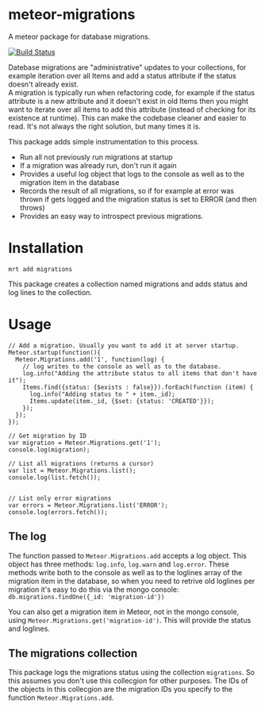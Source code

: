 meteor-migrations
=================

A meteor package for database migrations.  

[![Build Status](https://travis-ci.org/rantav/meteor-migrations.png?branch=master)](https://travis-ci.org/rantav/meteor-migrations)

Datebase migrations are "administrative" updates to your collections, for example iteration over all Items and add a status attribute if the status doesn't already exist.  
A migration is typically run when refactoring code, for example if the status attribute is a new attribute and it doesn't exist in old Items then you might want to iterate over all items to add this attribute (instead of checking for its existence at runtime). This can make the codebase cleaner and easier to read. It's not always the right solution, but many times it is. 

This package adds simple instrumentation to this process.

* Run all not previously run migrations at startup
* If a migration was already run, don't run it again
* Provides a useful log object that logs to the console as well as to the migration item in the database
* Records the result of all migrations, so if for example at error was thrown if gets logged and the migration status is set to ERROR (and then throws)
* Provides an easy way to introspect previous migrations.

# Installation
```
mrt add migrations
```

This package creates a collection named migrations and adds status and log lines to the collection. 


# Usage
```
// Add a migration. Usually you want to add it at server startup.
Meteor.startup(function(){
  Meteor.Migrations.add('1', function(log) {
    // log writes to the console as well as to the database. 
    log.info("Adding the attribute status to all items that don't have it");
    Items.find({status: {$exists : false}}).forEach(function (item) {
      log.info("Adding status to " + item._id);
      Items.update(item._id, {$set: {status: 'CREATED'}});
    });
  });
});

// Get migration by ID
var migration = Meteor.Migrations.get('1');
console.log(migration);

// List all migrations (returns a cursor)
var list = Meteor.Migrations.list();
console.log(list.fetch());


// List only error migrations
var errors = Meteor.Migrations.list('ERROR');
console.log(errors.fetch());

```

## The log 
The function passed to `Meteor.Migrations.add` accepts a log object. 
This object has three methods: `log.info`, `log.warn` and `log.error`. 
These methods write both to the console as well as to the loglines array of the migration item in the database, so when you need to retrive old loglines per migration it's easy to do this via the mongo console: `db.migrations.findOne({_id: 'migration-id'})`

You can also get a migration item in Meteor, not in the mongo console,  using `Meteor.Migrations.get('migration-id')`. This will provide the status and loglines.

## The migrations collection
This package logs the migrations status using the collection `migrations`. So this assumes you don't use this collecgion for other purposes. 
The IDs of the objects in this collecgion are the migration IDs you specify to the function `Meteor.Migrations.add`.
